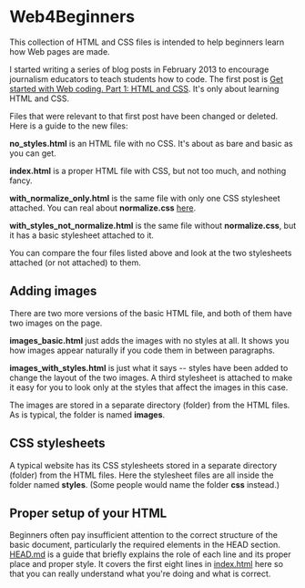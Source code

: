 # Web4Beginners

This collection of HTML and CSS files is intended to help beginners learn how Web pages are made.

I started writing a series of blog posts in February 2013 to encourage journalism educators to teach students how to code. The first post is [Get started with Web coding. Part 1: HTML and CSS](http://mindymcadams.com/tojou/2013/get-started-with-web-coding-part-1-html-and-css/). It's only about learning HTML and CSS.

Files that were relevant to that first post have been changed or deleted. Here is a guide to the new files:

**no_styles.html** is an HTML file with no CSS. It's about as bare and basic as you can get.

**index.html** is a proper HTML file with CSS, but not too much, and nothing fancy.

**with_normalize_only.html** is the same file with only one CSS stylesheet attached. You can real about **normalize.css** [here](http://nicolasgallagher.com/about-normalize-css/).

**with_styles_not_normalize.html** is the same file without **normalize.css**, but it has a basic stylesheet attached to it.

You can compare the four files listed above and look at the two stylesheets attached (or not attached) to them.

## Adding images

There are two more versions of the basic HTML file, and both of them have two images on the page.

**images_basic.html** just adds the images with no styles at all. It shows you how images appear naturally if you code them in between paragraphs.

**images_with_styles.html** is just what it says -- styles have been added to change the layout of the two images. A third stylesheet is attached to make it easy for you to look only at the styles that affect the images in this case.

The images are stored in a separate directory (folder) from the HTML files. As is typical, the folder is named **images**.

## CSS stylesheets

A typical website has its CSS stylesheets stored in a separate directory (folder) from the HTML files. Here the stylesheet files are all inside the folder named **styles**. (Some people would name the folder **css** instead.)

## Proper setup of your HTML

Beginners often pay insufficient attention to the correct structure of the basic document, particularly the required elements in the HEAD section. [HEAD.md](HEAD.md) is a guide that briefly explains the role of each line and its proper place and proper style. It covers the first eight lines in [index.html](index.html) here so that you can really understand what you're doing and what is correct. 


